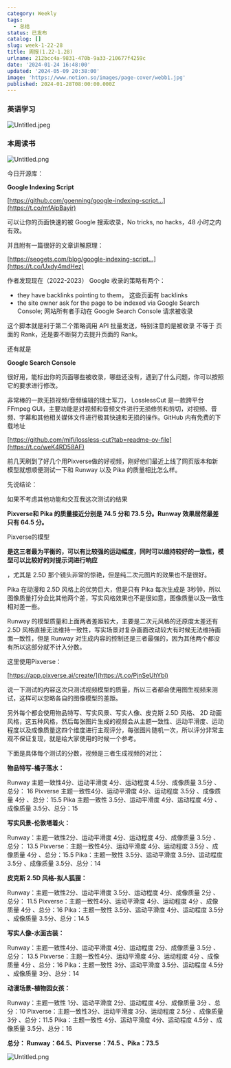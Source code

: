 ```yaml
---
category: Weekly
tags:
  - 总结
status: 已发布
catalog: []
slug: week-1-22-28
title: 周报(1.22-1.28)
urlname: 212bcc4a-9831-470b-9a33-210677f4259c
date: '2024-01-24 16:48:00'
updated: '2024-05-09 20:38:00'
image: 'https://www.notion.so/images/page-cover/webb1.jpg'
published: 2024-01-28T08:00:00.000Z
---
```


### 英语学习


![Untitled.jpeg](https://prod-files-secure.s3.us-west-2.amazonaws.com/5d24fe63-e567-4804-86f9-9fdc62e13082/13f89310-e18e-4344-b5f8-95c58ff07f1e/Untitled.jpeg?X-Amz-Algorithm=AWS4-HMAC-SHA256&X-Amz-Content-Sha256=UNSIGNED-PAYLOAD&X-Amz-Credential=ASIAZI2LB466ZMXBGYNZ%2F20250315%2Fus-west-2%2Fs3%2Faws4_request&X-Amz-Date=20250315T213241Z&X-Amz-Expires=3600&X-Amz-Security-Token=IQoJb3JpZ2luX2VjEMb%2F%2F%2F%2F%2F%2F%2F%2F%2F%2FwEaCXVzLXdlc3QtMiJHMEUCIA8Q%2Bcz0lFX06U7hEVz8izRpKR5MAnacPEnZZhtGnY7TAiEA2LCTqrGmB1PfBwZyIcNQn8kFxJ7QjcCgHUDSvSJ9VwEq%2FwMIHxAAGgw2Mzc0MjMxODM4MDUiDH0yoXBVJVt4vb4%2FESrcA04iOYmF1ZDmwvFJLYSVb5PZACKtrcPgPTprUFJTFAJz4Q89AYdPyJzzXoi1m4nnHzaijAMOi6DXowQTLE1Nc4PpWX5Z04t2SgPKVQZQLMKfY7CA8f8E1qC56e4rzVE5hmLkjgrN%2F1978yd5G7kmhWZLmPwpfNrqwIOS%2BtVJRLlK1R64%2BWgg%2Fd3SteakI9xDG4MtQAxlrPr1ZgNWF%2B%2FRy6aZ8cV%2F2Hoq7SrXXn64rWPBXl5yJsFYwZuTNgMhTRXR8pOOUy%2FB9XO0fOUdjnF%2FZF9CO7nqRMae%2F4EpRULTB0gQOB%2B2jg7Uc25CdJDhI44AhIBmK%2BZsxQeMz2%2BKTa8CXqf9JmumcJxz8K1069Dnp7sXNW2Qg1%2FK209dVmjxeIVDxxKat2FSVt2aK4ry23YEdYmxNaVC802Fh3NGXdnr5IIv6Ew3EB1sYclIIX76kLGVGWEalKhiDDmJvIJex01Ch1eSEKXMocdAUUFoG17ejLMLN3L%2FKkcnAR5xKykbZwL0JyWyvnrriuuX7RmFu3t6LDn%2FcP1ZE6n9YtuI%2F2%2F27pPDd67N9uPPfQkZrSOFonItdcjWJnT2b8Zf5XEVlzBXlSAIuVM6SxC7ysSOkFoORvowtV340g7fLoUP5VSDMMLg174GOqUB03hjwXbvx8feU8Y%2FPiZZ%2Be3KlA0UPLYs3EqfCogTuHerNj65aJzje9jLZZ%2BJ%2BqXH92tpi08vSrKOXDJ2aMJNZOpbv3b%2BfHE39kE1OCIqv2UZwf1Q%2F0xSxyH9JyM0NnpdPmgmj5nkq1sdwrzM5lodi%2Fhv1UY7eMw8phipoOdtn%2B4jzqWpZSymlspjubnmKny00jeqg%2B2CHO6EgKSTID2FnU1kB9sa&X-Amz-Signature=169211b53c7107afd07621cde50d473b1e9bab8e81166d5f6618554eed973fa4&X-Amz-SignedHeaders=host&x-id=GetObject)


### 本周读书


![Untitled.png](https://prod-files-secure.s3.us-west-2.amazonaws.com/5d24fe63-e567-4804-86f9-9fdc62e13082/4230a01f-03e6-45a7-9f78-5892b7e77e85/Untitled.png?X-Amz-Algorithm=AWS4-HMAC-SHA256&X-Amz-Content-Sha256=UNSIGNED-PAYLOAD&X-Amz-Credential=ASIAZI2LB466ZMXBGYNZ%2F20250315%2Fus-west-2%2Fs3%2Faws4_request&X-Amz-Date=20250315T213241Z&X-Amz-Expires=3600&X-Amz-Security-Token=IQoJb3JpZ2luX2VjEMb%2F%2F%2F%2F%2F%2F%2F%2F%2F%2FwEaCXVzLXdlc3QtMiJHMEUCIA8Q%2Bcz0lFX06U7hEVz8izRpKR5MAnacPEnZZhtGnY7TAiEA2LCTqrGmB1PfBwZyIcNQn8kFxJ7QjcCgHUDSvSJ9VwEq%2FwMIHxAAGgw2Mzc0MjMxODM4MDUiDH0yoXBVJVt4vb4%2FESrcA04iOYmF1ZDmwvFJLYSVb5PZACKtrcPgPTprUFJTFAJz4Q89AYdPyJzzXoi1m4nnHzaijAMOi6DXowQTLE1Nc4PpWX5Z04t2SgPKVQZQLMKfY7CA8f8E1qC56e4rzVE5hmLkjgrN%2F1978yd5G7kmhWZLmPwpfNrqwIOS%2BtVJRLlK1R64%2BWgg%2Fd3SteakI9xDG4MtQAxlrPr1ZgNWF%2B%2FRy6aZ8cV%2F2Hoq7SrXXn64rWPBXl5yJsFYwZuTNgMhTRXR8pOOUy%2FB9XO0fOUdjnF%2FZF9CO7nqRMae%2F4EpRULTB0gQOB%2B2jg7Uc25CdJDhI44AhIBmK%2BZsxQeMz2%2BKTa8CXqf9JmumcJxz8K1069Dnp7sXNW2Qg1%2FK209dVmjxeIVDxxKat2FSVt2aK4ry23YEdYmxNaVC802Fh3NGXdnr5IIv6Ew3EB1sYclIIX76kLGVGWEalKhiDDmJvIJex01Ch1eSEKXMocdAUUFoG17ejLMLN3L%2FKkcnAR5xKykbZwL0JyWyvnrriuuX7RmFu3t6LDn%2FcP1ZE6n9YtuI%2F2%2F27pPDd67N9uPPfQkZrSOFonItdcjWJnT2b8Zf5XEVlzBXlSAIuVM6SxC7ysSOkFoORvowtV340g7fLoUP5VSDMMLg174GOqUB03hjwXbvx8feU8Y%2FPiZZ%2Be3KlA0UPLYs3EqfCogTuHerNj65aJzje9jLZZ%2BJ%2BqXH92tpi08vSrKOXDJ2aMJNZOpbv3b%2BfHE39kE1OCIqv2UZwf1Q%2F0xSxyH9JyM0NnpdPmgmj5nkq1sdwrzM5lodi%2Fhv1UY7eMw8phipoOdtn%2B4jzqWpZSymlspjubnmKny00jeqg%2B2CHO6EgKSTID2FnU1kB9sa&X-Amz-Signature=1433186a2c41f937d17587895467b6e07957ca6017a7ac453e9cbbf1112772df&X-Amz-SignedHeaders=host&x-id=GetObject)


今日开源库：


**Google Indexing Script**


[https://github.com/goenning/google-indexing-script…](https://t.co/mfAipBayir)


可以让你的页面快速的被 Google 搜索收录，No tricks, no hacks，48 小时之内有效。

并且附有一篇很好的文章讲解原理：


[https://seogets.com/blog/google-indexing-script…](https://t.co/Uxdy4mdHez)


作者发现现在（2022-2023） Google 收录的策略有两个：

- they have backlinks pointing to them， 这些页面有 backlinks
- the site owner ask for the page to be indexed via Google Search Console; 网站所有者手动在 Google Search Console 请求被收录

这个脚本就是利于第二个策略调用 API 批量发送，特别注意的是被收录 不等于 页面的 Rank，还是要不断努力去提升页面的 Rank。

还有就是


**Google Search Console**


很好用，能标出你的页面哪些被收录，哪些还没有，遇到了什么问题，你可以按照它的要求进行修改。


非常棒的一款无损视频/音频编辑的瑞士军刀， LosslessCut 是一款跨平台 FFmpeg GUI，主要功能是对视频和音频文件进行无损修剪和剪切，对视频、音频、字幕和其他相关媒体文件进行极其快速和无损的操作。GitHub 内有免费的下载地址


[https://github.com/mifi/lossless-cut?tab=readme-ov-file](https://t.co/weK4RD58AF)


前几天刷到了好几个用Pixverse做的好视频，刚好他们最近上线了网页版本和新模型就想顺便测试一下和 Runway 以及 Pika 的质量相比怎么样。

先说结论：

如果不考虑其他功能和交互我这次测试的结果


**Pixverse和 Pika 的质量接近分别是 74.5 分和 73.5 分。Runway 效果居然最差只有 64.5 分。**


Pixverse的模型


**是这三者最为平衡的，可以有比较强的运动幅度，同时可以维持较好的一致性，模型可以比较好的对提示词进行响应**


，尤其是 2.5D 那个镜头非常的惊艳，但是纯二次元图片的效果也不是很好。

Pika 在动漫和 2.5D 风格上的优势巨大，但是只有 Pika 每次生成是 3秒钟，所以图像质量打分会比其他两个差，写实风格效果也不是很如意，图像质量以及一致性相对差一些。

Runway 的模型质量和上面两者差距较大，主要是二次元风格的还原度太差还有 2.5D 风格直接无法维持一致性，写实场景对复杂画面改动较大有时候无法维持画面一致性，但是 Runway 对生成内容的控制还是三者最强的，因为其他两个都没有所以这部分就不计入分数。

这里使用Pixverse：


[https://app.pixverse.ai/create/](https://t.co/PjnSeUhYbi)


说一下测试的内容这次只测试视频模型的质量，所以三者都会使用图生视频来测试，这样可以忽略各自的图像模型的差距。

另外每个都会使用物品特写、写实风景、写实人像、皮克斯 2.5D 风格、 2D 动画风格，这五种风格，然后每张图片生成的视频会从主题一致性、运动平滑度、运动程度以及成像质量这四个维度进行主观评分，每张图片随机一次，所以评分非常主观不保证复现，就是给大家使用的时候一个参考。

下面是具体每个测试的分数，视频是三者生成视频的对比：


**物品特写-橘子落水：**


Runway   主题一致性4分、运动平滑度 4分、运动程度 4.5分、成像质量 3.5分 、总分： 16
Pixverse 主题一致性4分、运动平滑度 4分、运动程度 3.5分 、成像质量 4分 、总分：15.5
Pika 主题一致性 3.5分、运动平滑度 4分、运动程度 4分 、成像质量 3.5分、总分：15


**写实风景-伦敦塔着火：**


Runway：主题一致性2分、运动平滑度 4分、运动程度 4分、成像质量 3.5分 、总分： 13.5
Pixverse：主题一致性4分、运动平滑度 4分、运动程度 3.5分 、成像质量 4分 、总分：15.5
Pika：主题一致性 3.5分、运动平滑度 3.5分、运动程度 3.5分 、成像质量 3.5分、总分：14


**皮克斯 2.5D 风格-拟人狐狸：**


Runway：主题一致性2分、运动平滑度 3.5分、运动程度 4分、成像质量 2分 、总分： 11.5
Pixverse：主题一致性4分、运动平滑度 4分、运动程度 4分 、成像质量 4分 、总分：16
Pika：主题一致性 3.5分、运动平滑度 4分、运动程度 3.5分 、成像质量 3.5分、总分：14.5


**写实人像-水面古装：**


Runway：主题一致性4分、运动平滑度 4分、运动程度 2分、成像质量 3.5分 、总分： 13.5
Pixverse：主题一致性4分、运动平滑度 4分、运动程度 4分 、成像质量 4分 、总分：16
Pika：主题一致性 3分、运动平滑度 3.5分、运动程度 4.5分 、成像质量 3分、总分：14


**动漫场景-植物园女孩：**


Runway：主题一致性 1分、运动平滑度 2分、运动程度 4分、成像质量 3分 、总分：10
Pixverse：主题一致性3分、运动平滑度 3分、运动程度 2.5分 、成像质量 3分 、总分：11.5
Pika：主题一致性 4分、运动平滑度 4分、运动程度 4.5分 、成像质量 3.5分、总分：16


**总分： Runway：64.5、Pixverse：74.5 、Pika：73.5**


![Untitled.png](https://prod-files-secure.s3.us-west-2.amazonaws.com/5d24fe63-e567-4804-86f9-9fdc62e13082/8e04e5ad-2b05-4144-8058-53bf010acfd3/Untitled.png?X-Amz-Algorithm=AWS4-HMAC-SHA256&X-Amz-Content-Sha256=UNSIGNED-PAYLOAD&X-Amz-Credential=ASIAZI2LB466ZMXBGYNZ%2F20250315%2Fus-west-2%2Fs3%2Faws4_request&X-Amz-Date=20250315T213241Z&X-Amz-Expires=3600&X-Amz-Security-Token=IQoJb3JpZ2luX2VjEMb%2F%2F%2F%2F%2F%2F%2F%2F%2F%2FwEaCXVzLXdlc3QtMiJHMEUCIA8Q%2Bcz0lFX06U7hEVz8izRpKR5MAnacPEnZZhtGnY7TAiEA2LCTqrGmB1PfBwZyIcNQn8kFxJ7QjcCgHUDSvSJ9VwEq%2FwMIHxAAGgw2Mzc0MjMxODM4MDUiDH0yoXBVJVt4vb4%2FESrcA04iOYmF1ZDmwvFJLYSVb5PZACKtrcPgPTprUFJTFAJz4Q89AYdPyJzzXoi1m4nnHzaijAMOi6DXowQTLE1Nc4PpWX5Z04t2SgPKVQZQLMKfY7CA8f8E1qC56e4rzVE5hmLkjgrN%2F1978yd5G7kmhWZLmPwpfNrqwIOS%2BtVJRLlK1R64%2BWgg%2Fd3SteakI9xDG4MtQAxlrPr1ZgNWF%2B%2FRy6aZ8cV%2F2Hoq7SrXXn64rWPBXl5yJsFYwZuTNgMhTRXR8pOOUy%2FB9XO0fOUdjnF%2FZF9CO7nqRMae%2F4EpRULTB0gQOB%2B2jg7Uc25CdJDhI44AhIBmK%2BZsxQeMz2%2BKTa8CXqf9JmumcJxz8K1069Dnp7sXNW2Qg1%2FK209dVmjxeIVDxxKat2FSVt2aK4ry23YEdYmxNaVC802Fh3NGXdnr5IIv6Ew3EB1sYclIIX76kLGVGWEalKhiDDmJvIJex01Ch1eSEKXMocdAUUFoG17ejLMLN3L%2FKkcnAR5xKykbZwL0JyWyvnrriuuX7RmFu3t6LDn%2FcP1ZE6n9YtuI%2F2%2F27pPDd67N9uPPfQkZrSOFonItdcjWJnT2b8Zf5XEVlzBXlSAIuVM6SxC7ysSOkFoORvowtV340g7fLoUP5VSDMMLg174GOqUB03hjwXbvx8feU8Y%2FPiZZ%2Be3KlA0UPLYs3EqfCogTuHerNj65aJzje9jLZZ%2BJ%2BqXH92tpi08vSrKOXDJ2aMJNZOpbv3b%2BfHE39kE1OCIqv2UZwf1Q%2F0xSxyH9JyM0NnpdPmgmj5nkq1sdwrzM5lodi%2Fhv1UY7eMw8phipoOdtn%2B4jzqWpZSymlspjubnmKny00jeqg%2B2CHO6EgKSTID2FnU1kB9sa&X-Amz-Signature=109730df1ea933d1436ecd38193101f615cfdaa45300bdbb469af64f75d7baed&X-Amz-SignedHeaders=host&x-id=GetObject)

